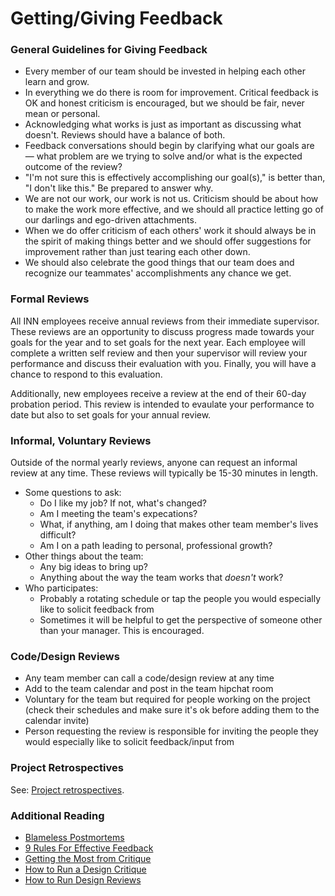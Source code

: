 # Getting/Giving Feedback

### General Guidelines for Giving Feedback

- Every member of our team should be invested in helping each other learn and grow.
- In everything we do there is room for improvement. Critical feedback is OK and honest criticism is encouraged, but we should be fair, never mean or personal.
- Acknowledging what works is just as important as discussing what doesn't. Reviews should have a balance of both.
- Feedback conversations should begin by clarifying what our goals are — what problem are we trying to solve and/or what is the expected outcome of the review?
- "I'm not sure this is effectively accomplishing our goal(s)," is better than, "I don't like this." Be prepared to answer why.
- We are not our work, our work is not us. Criticism should be about how to make the work more effective, and we should all practice letting go of our darlings and ego-driven attachments.
- When we do offer criticism of each others' work it should always be in the spirit of making things better and we should offer suggestions for improvement rather than just tearing each other down.
- We should also celebrate the good things that our team does and recognize our teammates' accomplishments any chance we get.

### Formal Reviews

All INN employees receive annual reviews from their immediate supervisor. These reviews are an opportunity to discuss progress made towards your goals for the year and to set goals for the next year. Each employee will complete a written self review and then your supervisor will review your performance and discuss their evaluation with you. Finally, you will have a chance to respond to this evaluation.

Additionally, new employees receive a review at the end of their 60-day probation period. This review is intended to evaulate your performance to date but also to set goals for your annual review.

### Informal, Voluntary Reviews

Outside of the normal yearly reviews, anyone can request an informal review at any time. These reviews will typically be 15-30 minutes in length.

- Some questions to ask:
  - Do I like my job? If not, what's changed?
  - Am I meeting the team's expecations?
  - What, if anything, am I doing that makes other team member's lives difficult?
  - Am I on a path leading to personal, professional growth?
- Other things about the team:
  - Any big ideas to bring up?
  - Anything about the way the team works that *doesn't* work?
- Who participates:
  - Probably a rotating schedule or tap the people you would especially like to solicit feedback from
  - Sometimes it will be helpful to get the perspective of someone other than your manager. This is encouraged.

### Code/Design Reviews

- Any team member can call a code/design review at any time
- Add to the team calendar and post in the team hipchat room
- Voluntary for the team but required for people working on the project (check their schedules and make sure it's ok before adding them to the calendar invite)
- Person requesting the review is responsible for inviting the people they would especially like to solicit feedback/input from

### Project Retrospectives

See: [Project retrospectives](/how-we-work/meetings.md#retrospective).

### Additional Reading

- [Blameless Postmortems](https://codeascraft.com/2012/05/22/blameless-postmortems/)
- [9 Rules For Effective Feedback](http://www.inc.com/geoffrey-james/9-rules-for-effective-feedback.html)
- [Getting the Most from Critique](http://blog.capwatkins.com/getting-the-most-from-critique)
- [How to Run a Design Critique](http://scottberkun.com/essays/23-how-to-run-a-design-critique/)
- [How to Run Design Reviews](http://blog.invisionapp.com/how-to-run-design-reviews/)

